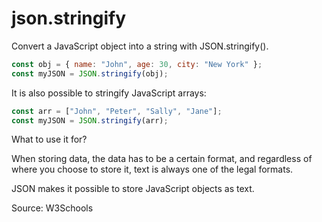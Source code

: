 # json.stringify

Convert a JavaScript object into a string with JSON.stringify().

```js
const obj = { name: "John", age: 30, city: "New York" };
const myJSON = JSON.stringify(obj);
```

It is also possible to stringify JavaScript arrays:

```js
const arr = ["John", "Peter", "Sally", "Jane"];
const myJSON = JSON.stringify(arr);
```

What to use it for?

When storing data, the data has to be a certain format, and regardless of where
you choose to store it, text is always one of the legal formats.

JSON makes it possible to store JavaScript objects as text.

Source: W3Schools
